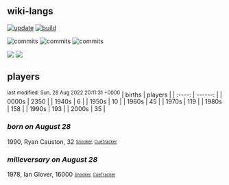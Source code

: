 ## wiki-langs
[![update](https://github.com/dreamerminsk/wiki-langs/actions/workflows/update-tables.yml/badge.svg)](https://github.com/dreamerminsk/wiki-langs/actions/workflows/update-tables.yml)
[![build](https://github.com/dreamerminsk/wiki-langs/actions/workflows/build.yml/badge.svg)](https://github.com/dreamerminsk/wiki-langs/actions/workflows/build.yml)

![commits](https://img.shields.io/github/commit-activity/y/dreamerminsk/wiki-langs)
![commits](https://img.shields.io/github/commit-activity/m/dreamerminsk/wiki-langs)
![commits](https://img.shields.io/github/commit-activity/w/dreamerminsk/wiki-langs)

![](https://img.shields.io/github/languages/code-size/dreamerminsk/wiki-langs)
![](https://img.shields.io/github/repo-size/dreamerminsk/wiki-langs)

## players
<sup>last modified: Sun, 28 Aug 2022 20:11:31 +0000</sup>
| births | players |
| :----: | ------: |
| 0000s | 2350 |
| 1940s | 6 |
| 1950s | 10 |
| 1960s | 45 |
| 1970s | 119 |
| 1980s | 158 |
| 1990s | 193 |
| 2000s | 35 |

### ***born on August 28***
1990, Ryan Causton, 32 <sub><sup>[Snooker](http://www.snooker.org/res/index.asp?player=235), [CueTracker](http://cuetracker.net/Players/ryan-causton/)</sup></sub>


### ***milleversary on August 28***
1978, Ian Glover, 16000 <sub><sup>[Snooker](http://www.snooker.org/res/index.asp?player=82), [CueTracker](http://cuetracker.net/Players/ian-glover/)</sup></sub>



